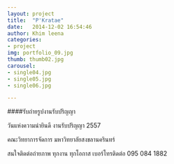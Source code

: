 ```yaml
---
layout: project
title:  "P'Kratae"
date:   2014-12-02 16:54:46
author: Khim leena
categories:
- project
img: portfolio_09.jpg
thumb: thumb02.jpg
carousel:
- single04.jpg
- single05.jpg
- single06.jpg

---
```

####รับถ่ายรูปงานรับปริญญา

วันแห่งความน่ายินดี งานรับปริญญา 2557

คณะวิทยาการจัดการ มหาวิทยาลัยสงขลานครินทร์

สนใจติดต่อถ่ายภาพ ทุกงาน ทุกโอกาส เบอร์โทรติดต่อ 095 084 1882

